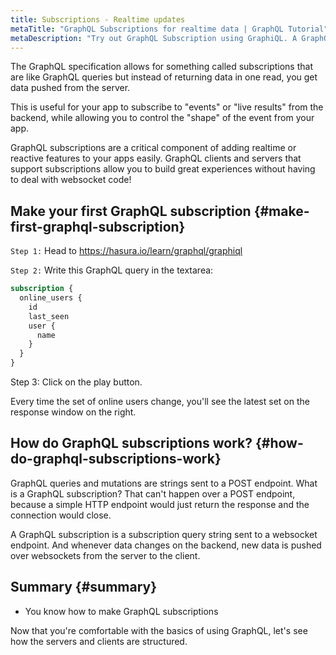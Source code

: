 ```yaml
---
title: Subscriptions - Realtime updates
metaTitle: "GraphQL Subscriptions for realtime data | GraphQL Tutorial"
metaDescription: "Try out GraphQL Subscription using GraphiQL. A GraphQL subscriptions example to fetch live data pushed over websockets "
---
```


The GraphQL specification allows for something called subscriptions that are like GraphQL queries
but instead of returning data in one read, you get data pushed from the server.

This is useful for your app to subscribe to "events" or "live results" from the backend, while allowing you to control the "shape" of the event from your app.

GraphQL subscriptions are a critical component of adding realtime or reactive features
to your apps easily. GraphQL clients and servers that support subscriptions allow you to build great experiences without having to deal with websocket code!

## Make your first GraphQL subscription {#make-first-graphql-subscription}

`Step 1:` Head to https://hasura.io/learn/graphql/graphiql

`Step 2:` Write this GraphQL query in the textarea:

```graphql
subscription {
  online_users {
    id
    last_seen
    user {
      name
    }
  }
}
```

Step 3: Click on the play button.

Every time the set of online users change, you'll see the latest set on
the response window on the right.

## How do GraphQL subscriptions work? {#how-do-graphql-subscriptions-work}

GraphQL queries and mutations are strings sent to a POST endpoint. What is a GraphQL subscription? That can't happen over a POST endpoint, because a simple HTTP endpoint would just return the response and the connection would close.

A GraphQL subscription is a subscription query string sent to a websocket endpoint. And whenever data changes on the backend, new data is pushed over websockets from the server to the client.

## Summary {#summary}

- You know how to make GraphQL subscriptions

Now that you're comfortable with the basics of using GraphQL, let's see how the servers and clients are structured.

